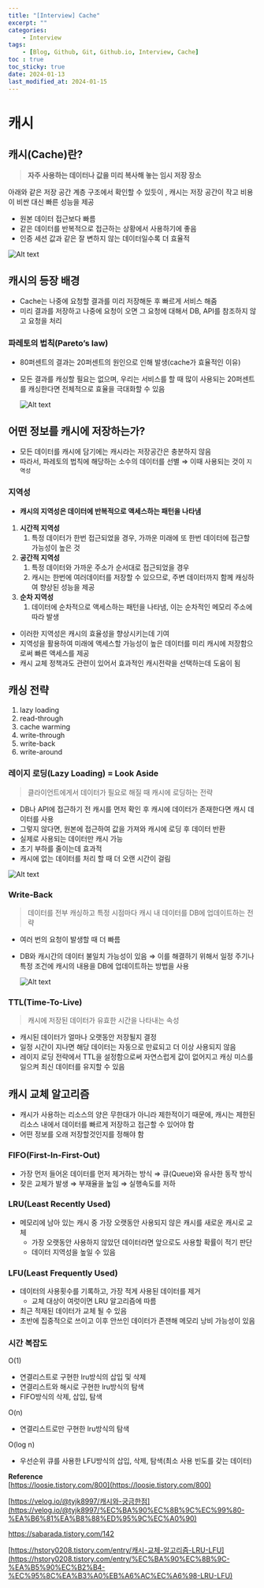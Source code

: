 ```yaml
---
title: "[Interview] Cache"
excerpt: ""
categories:
    - Interview
tags:
    - [Blog, Github, Git, Github.io, Interview, Cache]
toc : true
toc_sticky: true
date: 2024-01-13
last_modified_at: 2024-01-15
---
```

# 캐시

## 캐시(Cache)란?

> **자주 사용하는 데이터나 값을 미리 복사해 놓는 임시 저장 장소**
> 

아래와 같은 저장 공간 계층 구조에서 확인할 수 있듯이 , 캐시는 저장 공간이 작고 비용이 비싼 대신 빠른 성능을 제공

- 원본 데이터 접근보다 빠름
- 같은 데이터를 반복적으로 접근하는 상황에서 사용하기에 좋음
- 인증 세션 값과 같은 잘 변하지 않는 데이터일수록 더 효율적

![Alt text](/assets/img/2024-01-13-cache/image-1.png)

## 캐시의 등장 배경

- Cache는 나중에 요청할 결과를 미리 저장해둔 후 빠르게 서비스 해줌
- 미리 결과를 저장하고 나중에 요청이 오면 그 요청에 대해서 DB, API를 참조하지 않고 요청을 처리

### 파레토의 법칙(Pareto’s law)

- 80퍼센트의 결과는 20퍼센트의 원인으로 인해 발생(cache가 효율적인 이유)
- 모든 결과를 캐싱할 필요는 없으며, 우리는 서비스를 할 때 많이 사용되는 20퍼센트를 캐싱한다면 전체적으로 효율을 극대화할 수 있음
    
    ![Alt text](/assets/img/2024-01-13-cache/image-2.png)
    

## 어떤 정보를 캐시에 저장하는가?

- 모든 데이터를 캐시에 담기에는 캐시라는 저장공간은 충분하지 않음
- 따라서, 파레토의 법칙에 해당하는 소수의 데이터를 선별 ⇒ 이때 사용되는 것이 `지역성`

### 지역성

- **캐시의 지역성은 데이터에 반복적으로 액세스하는 패턴을 나타냄**
1. **시간적 지역성**
    1. 특정 데이터가 한번 접근되었을 경우, 가까운 미래에 또 한번 데이터에 접근할 가능성이 높은 것
2. **공간적 지역성**
    1. 특정 데이터와 가까운 주소가 순서대로 접근되었을 경우
    2. 캐시는 한번에 여러데이터를 저장할 수 있으므로, 주변 데이터까지 함께 캐싱하여 향상된 성능을 제공
3. **순차 지역성**
    1. 데이터에 순차적으로 액세스하는 패턴을 나타냄, 이는 순차적인 메모리 주소에 따라 발생
    
- 이러한 지역성은 캐시의 효율성을 향상시키는데 기여
- 지역성을 활용하여 미래에 액세스할 가능성이 높은 데이터를 미리 캐시에 저장함으로써 빠른 액세스를 제공
- 캐시 교체 정책과도 관련이 있어서 효과적인 캐시전략을 선택하는데 도움이 됨

## 캐싱 전략

1. lazy loading
2. read-through
3. cache warming
4. write-through
5. write-back
6. write-around

### 레이지 로딩(Lazy Loading) = Look Aside

> 클라이언트에게서 데이터가 필요로 해질 때 캐시에 로딩하는 전략
> 
- DB나 API에 접근하기 전 캐시를 먼저 확인 후 캐시에 데이터가 존재한다면 캐시 데이터를 사용
- 그렇지 않다면, 원본에 접근하여 값을 가져와 캐시에 로딩 후 데이터 반환
- 실제로 사용되는 데이터만 캐시 가능
- 초기 부하를 줄이는데 효과적
- 캐시에 없는 데이터를 처리 할 때 더 오랜 시간이 걸림

![Alt text](/assets/img/2024-01-13-cache/image-3.png)

### Write-Back

> 데이터를 전부 캐싱하고 특정 시점마다 캐시 내 데이터를 DB에 업데이트하는 전략
> 
- 여러 번의 요청이 발생할 때 더 빠름
- DB와 캐시간의 데이터 불일치 가능성이 있음 ⇒ 이를 해결하기 위해서 일정 주기나 특정 조건에 캐시의 내용을 DB에 업데이트하는 방법을 사용
    
    ![Alt text](/assets/img/2024-01-13-cache/image-4.png)
    

### TTL(Time-To-Live)

> 캐시에 저장된 데이터가 유효한 시간을 나타내는 속성
> 
- 캐시된 데이터가 얼마나 오랫동안 저장될지 결정
- 일정 시간이 지나면 해당 데이터는 자동으로 만료되고 더 이상 사용되지 않음
- 레이지 로딩 전략에서 TTL을 설정함으로써 자연스럽게 값이 없어지고 캐싱 미스를 일으켜 최신 데이터를 유지할 수 있음

## 캐시 교체 알고리즘

- 캐시가 사용하는 리소스의 양은 무한대가 아니라 제한적이기 때문에, 캐시는 제한된 리소스 내에서 데이터를 빠르게 저장하고 접근할 수 있어야 함
- 어떤 정보를 오래 저장할것인지를 정해야 함

### FIFO(First-In-First-Out)

- 가장 먼저 들어온 데이터를 먼저 제거하는 방식 ⇒ 큐(Queue)와 유사한 동작 방식
- 잦은 교체가 발생 ⇒ 부재율을 높임 ⇒ 실행속도를 저하

### LRU(Least Recently Used)

- 메모리에 남아 있는 캐시 중 가장 오랫동안 사용되지 않은 캐시를 새로운 캐시로 교체
    - 가장 오랫동안 사용하지 않았던 데이터라면 앞으로도 사용할 확률이 적기 판단
    - 데이터 지역성을 높일 수 있음

### LFU(Least Frequently Used)

- 데이터의 사용횟수를 기록하고, 가장 적게 사용된 데이터를 제거
    - 교체 대상이 여럿이면 LRU 알고리즘에 따름
- 최근 적재된 데이터가 교체 될 수 있음
- 초반에 집중적으로 쓰이고 이후 안쓰인 데이터가 존잰해 메모리 낭비 가능성이 있음

### 시간 복잡도

O(1)        

- 연결리스트로 구현한 lru방식의 삽입 및 삭제
- 연결리스트와 해시로 구현한 lru방식의 탐색
- FIFO방식의 삭제, 삽입, 탐색

O(n)

- 연결리스트로만 구현한 lru방식의 탐색

O(log n)

- 우선순위 큐를 사용한 LFU방식의 삽입, 삭제, 탐색(최소 사용 빈도를 갖는 데이터)

**Reference**<br>
[https://loosie.tistory.com/800](https://loosie.tistory.com/800)

[https://velog.io/@tyjk8997/캐시와-궁금한점](https://velog.io/@tyjk8997/%EC%BA%90%EC%8B%9C%EC%99%80-%EA%B6%81%EA%B8%88%ED%95%9C%EC%A0%90)

https://sabarada.tistory.com/142

[https://hstory0208.tistory.com/entry/캐시-교체-알고리즘-LRU-LFU](https://hstory0208.tistory.com/entry/%EC%BA%90%EC%8B%9C-%EA%B5%90%EC%B2%B4-%EC%95%8C%EA%B3%A0%EB%A6%AC%EC%A6%98-LRU-LFU)
